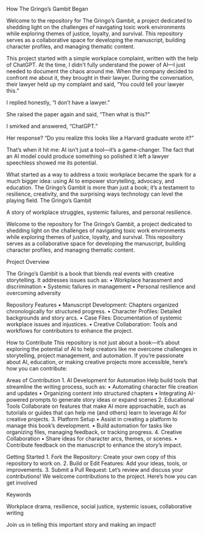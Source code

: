 How The Gringo’s Gambit Began

Welcome to the repository for The Gringo’s Gambit, a project dedicated to shedding light on the challenges of navigating toxic work environments while exploring themes of justice, loyalty, and survival. This repository serves as a collaborative space for developing the manuscript, building character profiles, and managing thematic content.

This project started with a simple workplace complaint, written with the help of ChatGPT. At the time, I didn’t fully understand the power of AI—I just needed to document the chaos around me. When the company decided to confront me about it, they brought in their lawyer. During the conversation, their lawyer held up my complaint and said, “You could tell your lawyer this.”

I replied honestly, “I don’t have a lawyer.”

She raised the paper again and said, “Then what is this?”

I smirked and answered, “ChatGPT.”

Her response? “Do you realize this looks like a Harvard graduate wrote it?”

That’s when it hit me: AI isn’t just a tool—it’s a game-changer. The fact that an AI model could produce something so polished it left a lawyer speechless showed me its potential.

What started as a way to address a toxic workplace became the spark for a much bigger idea: using AI to empower storytelling, advocacy, and education. The Gringo’s Gambit is more than just a book; it’s a testament to resilience, creativity, and the surprising ways technology can level the playing field.
The Gringo’s Gambit

A story of workplace struggles, systemic failures, and personal resilience.

Welcome to the repository for The Gringo’s Gambit, a project dedicated to shedding light on the challenges of navigating toxic work environments while exploring themes of justice, loyalty, and survival. This repository serves as a collaborative space for developing the manuscript, building character profiles, and managing thematic content.

Project Overview

The Gringo’s Gambit is a book that blends real events with creative storytelling. It addresses issues such as:
	•	Workplace harassment and discrimination
	•	Systemic failures in management
	•	Personal resilience and overcoming adversity

Repository Features
	•	Manuscript Development: Chapters organized chronologically for structured progress.
	•	Character Profiles: Detailed backgrounds and story arcs.
	•	Case Files: Documentation of systemic workplace issues and injustices.
	•	Creative Collaboration: Tools and workflows for contributors to enhance the project.

How to Contribute
This repository is not just about a book—it’s about exploring the potential of AI to help creators like me overcome challenges in storytelling, project management, and automation. If you’re passionate about AI, education, or making creative projects more accessible, here’s how you can contribute:

Areas of Contribution
	1.	AI Development for Automation
Help build tools that streamline the writing process, such as:
	•	Automating character file creation and updates
	•	Organizing content into structured chapters
	•	Integrating AI-powered prompts to generate story ideas or expand scenes
	2.	Educational Tools
Collaborate on features that make AI more approachable, such as tutorials or guides that can help me (and others) learn to leverage AI for creative projects.
	3.	Platform Setup
	•	Assist in creating a platform to manage this book’s development.
	•	Build automation for tasks like organizing files, managing feedback, or tracking progress.
	4.	Creative Collaboration
	•	Share ideas for character arcs, themes, or scenes.
	•	Contribute feedback on the manuscript to enhance the story’s impact.

Getting Started
	1.	Fork the Repository: Create your own copy of this repository to work on.
	2.	Build or Edit Features: Add your ideas, tools, or improvements.
	3.	Submit a Pull Request: Let’s review and discuss your contributions!
We welcome contributions to the project. Here’s how you can get involved

Keywords

Workplace drama, resilience, social justice, systemic issues, collaborative writing

Join us in telling this important story and making an impact!
